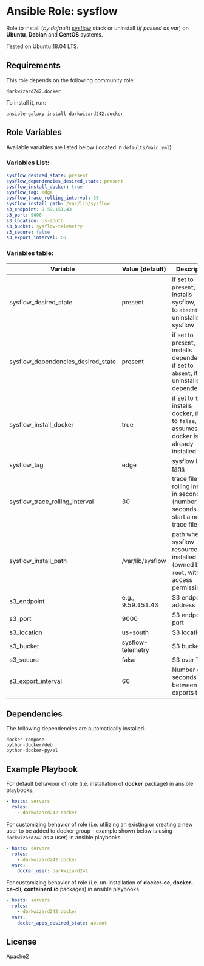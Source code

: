 # Ansible Role: sysflow

Role to install (_by default_) [sysflow](https://github.com/sysflow-telemetry/) stack or uninstall (_if passed as var_) on **Ubuntu**, **Debian** and **CentOS** systems.

Tested on Ubuntu 18.04 LTS.

## Requirements

This role depends on the following community role:

```
darkwizard242.docker
```

To install it, run:

```
ansible-galaxy install darkwizard242.docker
```

## Role Variables

Available variables are listed below (located in `defaults/main.yml`):

### Variables List:

```yaml
sysflow_desired_state: present
sysflow_dependencies_desired_state: present
sysflow_install_docker: true
sysflow_tag: edge
sysflow_trace_rolling_interval: 30
sysflow_install_path: /var/lib/sysflow
s3_endpoint: 9.59.151.43
s3_port: 9000
s3_location: us-south
s3_bucket: sysflow-telemetry
s3_secure: false
s3_export_interval: 60
```

### Variables table:

Variable                                      | Value (default)                                                | Description
--------------------------------------------- | ---------------------------------------------------------------|-------------------------------------------------------------------------------------------------------
sysflow\_desired\_state                       | present                                                        | if set to `present`, it installs sysflow, if set to `absent`, it uninstalls sysflow
sysflow\_dependencies\_desired\_state         | present                                                        | if set to `present`, it installs dependencies, if set to `absent`, it uninstalls dependencies
sysflow\_install\_docker                      | true                                                           | if set to `true`, it installs docker, if set to `false`, it assumes docker is already installed
sysflow\_tag                                  | edge                                                           | sysflow image [tags](https://hub.docker.com/u/sysflowtelemetry)
sysflow\_trace\_rolling\_interval             | 30                                                             | trace files rolling interval in seconds (number of seconds to start a new trace file)
sysflow\_install\_path                        | /var/lib/sysflow                                               | path where sysflow resources are installed (owned by `root`, with `0700` access permissions)
s3\_endpoint                                  | e.g., 9.59.151.43                                              | S3 endpoint address
s3\_port                                      | 9000                                                           | S3 endpoint port
s3\_location                                  | us-south                                                       | S3 location
s3\_bucket                                    | sysflow-telemetry                                              | S3 bucket
s3\_secure                                    | false                                                          | S3 over TLS
s3\_export\_interval                          | 60                                                             | Number of seconds between data exports to S3

## Dependencies

The following dependencies are automatically installed:

```
docker-compose
python-docker/deb 
python-docker-py/el
```

## Example Playbook

For default behaviour of role (i.e. installation of **docker** package) in ansible playbooks.

```yaml
- hosts: servers
  roles:
    - darkwizard242.docker
```

For customizing behavior of role (i.e. utilizing an existing or creating a new user to be added to docker group - example shown below is using `darkwizard242` as a user) in ansible playbooks.

```yaml
- hosts: servers
  roles:
    - darkwizard242.docker
  vars:
    docker_user: darkwizard242
```

For customizing behavior of role (i.e. un-installation of **docker-ce, docker-ce-cli, containerd.io** packages) in ansible playbooks.

```yaml
- hosts: servers
  roles:
    - darkwizard242.docker
  vars:
    docker_apps_desired_state: absent
```

## License

[Apache2](LICENSE)

